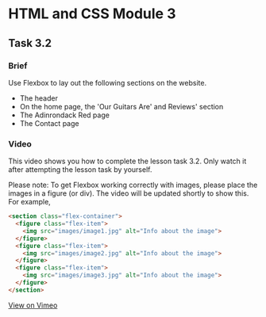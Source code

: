 # HTML and CSS Module 3

## Task 3.2

### Brief

Use Flexbox to lay out the following sections on the website.
- The header
- On the home page, the 'Our Guitars Are' and Reviews' section
- The Adinrondack Red page
- The Contact page

### Video

This video shows you how to complete the lesson task 3.2. Only watch it after attempting the lesson task by yourself.

Please note: To get Flexbox working correctly with images, please place the images in a figure (or div). The video will be updated shortly to show this. For example,
```html
<section class="flex-container">
  <figure class="flex-item">
    <img src="images/image1.jpg" alt="Info about the image">
  </figure>
  <figure class="flex-item">
    <img src="images/image2.jpg" alt="Info about the image">
  </figure>
  <figure class="flex-item">
    <img src="images/image3.jpg" alt="Info about the image">
  </figure>
</section>
```

[View on Vimeo](https://vimeo.com/481248782/d58599b3e7)
